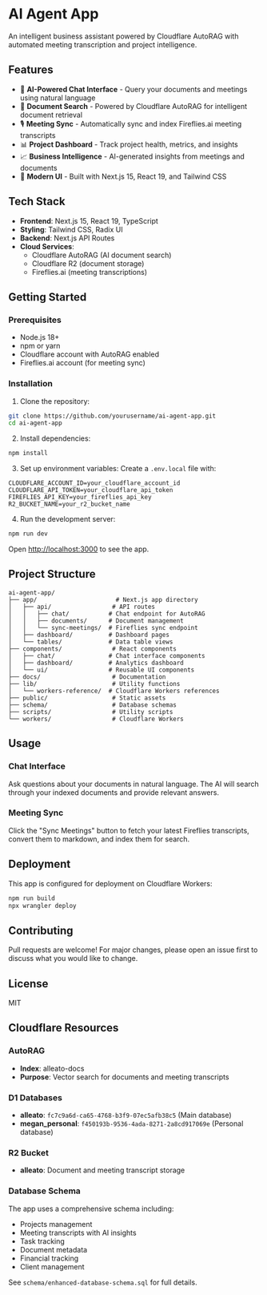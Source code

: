 # AI Agent App

An intelligent business assistant powered by Cloudflare AutoRAG with automated meeting transcription and project intelligence.

## Features

- 🤖 **AI-Powered Chat Interface** - Query your documents and meetings using natural language
- 📄 **Document Search** - Powered by Cloudflare AutoRAG for intelligent document retrieval
- 🎙️ **Meeting Sync** - Automatically sync and index Fireflies.ai meeting transcripts
- 📊 **Project Dashboard** - Track project health, metrics, and insights
- 📈 **Business Intelligence** - AI-generated insights from meetings and documents
- 🎨 **Modern UI** - Built with Next.js 15, React 19, and Tailwind CSS

## Tech Stack

- **Frontend**: Next.js 15, React 19, TypeScript
- **Styling**: Tailwind CSS, Radix UI
- **Backend**: Next.js API Routes
- **Cloud Services**: 
  - Cloudflare AutoRAG (AI document search)
  - Cloudflare R2 (document storage)
  - Fireflies.ai (meeting transcriptions)

## Getting Started

### Prerequisites

- Node.js 18+ 
- npm or yarn
- Cloudflare account with AutoRAG enabled
- Fireflies.ai account (for meeting sync)

### Installation

1. Clone the repository:
```bash
git clone https://github.com/yourusername/ai-agent-app.git
cd ai-agent-app
```

2. Install dependencies:
```bash
npm install
```

3. Set up environment variables:
Create a `.env.local` file with:
```env
CLOUDFLARE_ACCOUNT_ID=your_cloudflare_account_id
CLOUDFLARE_API_TOKEN=your_cloudflare_api_token
FIREFLIES_API_KEY=your_fireflies_api_key
R2_BUCKET_NAME=your_r2_bucket_name
```

4. Run the development server:
```bash
npm run dev
```

Open [http://localhost:3000](http://localhost:3000) to see the app.

## Project Structure

```
ai-agent-app/
├── app/                      # Next.js app directory
│   ├── api/                 # API routes
│   │   ├── chat/           # Chat endpoint for AutoRAG
│   │   ├── documents/      # Document management
│   │   └── sync-meetings/  # Fireflies sync endpoint
│   ├── dashboard/          # Dashboard pages
│   └── tables/             # Data table views
├── components/              # React components
│   ├── chat/               # Chat interface components
│   ├── dashboard/          # Analytics dashboard
│   └── ui/                 # Reusable UI components
├── docs/                    # Documentation
├── lib/                     # Utility functions
│   └── workers-reference/  # Cloudflare Workers references
├── public/                  # Static assets
├── schema/                  # Database schemas
├── scripts/                 # Utility scripts
└── workers/                 # Cloudflare Workers
```

## Usage

### Chat Interface
Ask questions about your documents in natural language. The AI will search through your indexed documents and provide relevant answers.

### Meeting Sync
Click the "Sync Meetings" button to fetch your latest Fireflies transcripts, convert them to markdown, and index them for search.

## Deployment

This app is configured for deployment on Cloudflare Workers:

```bash
npm run build
npx wrangler deploy
```

## Contributing

Pull requests are welcome! For major changes, please open an issue first to discuss what you would like to change.

## License

MIT

## Cloudflare Resources

### AutoRAG
- **Index**: alleato-docs
- **Purpose**: Vector search for documents and meeting transcripts

### D1 Databases
- **alleato**: `fc7c9a6d-ca65-4768-b3f9-07ec5afb38c5` (Main database)
- **megan_personal**: `f450193b-9536-4ada-8271-2a8cd917069e` (Personal database)

### R2 Bucket
- **alleato**: Document and meeting transcript storage

### Database Schema
The app uses a comprehensive schema including:
- Projects management
- Meeting transcripts with AI insights
- Task tracking
- Document metadata
- Financial tracking
- Client management

See `schema/enhanced-database-schema.sql` for full details.